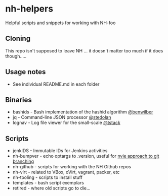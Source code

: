 # nh-helpers

Helpful scripts and snippets for working with NH-foo

## Cloning

This repo isn't supposed to leave NH ... it doesn't matter too much if it does though.....

## Usage notes

- See individual README.md in each folder

## Binaries

- bashids - Bash implementation of the hashid algorithm [@benwilber](https://github.com/benwilber/bashids)
- jq - Command-line JSON processor [@stedolan](https://github.com/stedolan/jq)
- lognav - Log file viewer for the small-scale [@tstack](https://github.com/tstack/lnav)

## Scripts

- jenkIDS - Immutable IDs for Jenkins activities
- nh-bumpver - echo optargs to .version, useful for [nvie approach to git branching](http://nvie.com/posts/a-successful-git-branching-model/)
- nh-github - scripts for working with the NH Github repos
- nh-virt - related to VBox, oVirt, vagrant, packer, etc
- nh-tooling - scripts to install stuff
- templates - bash script exemplars
- retired - where old scripts go to die...